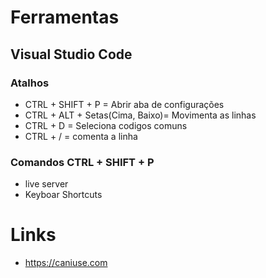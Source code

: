 # Ferramentas

## Visual Studio Code

### Atalhos

- CTRL + SHIFT + P = Abrir aba de configurações
- CTRL + ALT + Setas(Cima, Baixo)= Movimenta as linhas
- CTRL + D = Seleciona codigos comuns
- CTRL + / = comenta a linha

### Comandos CTRL + SHIFT + P

- live server
- Keyboar Shortcuts

# Links

- https://caniuse.com
